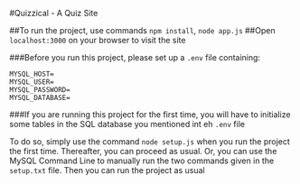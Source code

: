 #Quizzical - A Quiz Site

##To run the project, use commands `npm install`, `node app.js`
##Open `localhost:3000` on your browser to visit the site

###Before you run this project, please set up a `.env` file containing:
```
MYSQL_HOST=
MYSQL_USER=
MYSQL_PASSWORD=
MYSQL_DATABASE=
```

###If you are running this project for the first time,
you will have to initialize some tables in the SQL database you mentioned int eh `.env` file

To do so, simply use the command `node setup.js` when you run the project the first time. Thereafter, you can proceed as usual.
Or, you can use the MySQL Command Line to manually run the two commands given in the `setup.txt` file. Then you can run the project as usual